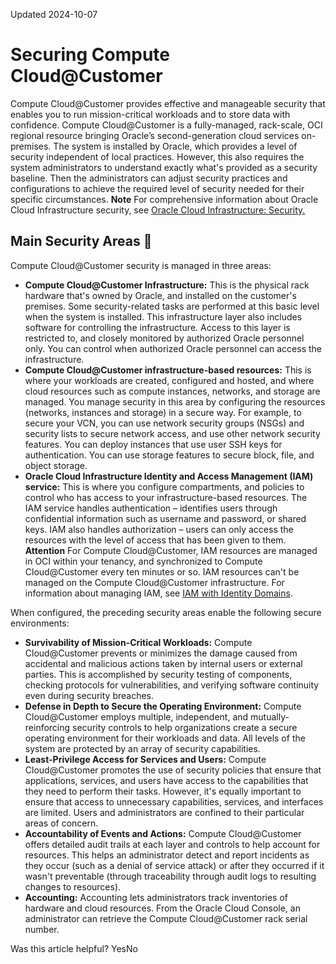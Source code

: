 Updated 2024-10-07
# Securing Compute Cloud@Customer
Compute Cloud@Customer provides effective and manageable security that enables you to run mission-critical workloads and to store data with confidence.
Compute Cloud@Customer is a fully-managed, rack-scale, OCI regional resource bringing Oracle’s second-generation cloud services on-premises. The system is installed by Oracle, which provides a level of security independent of local practices. However, this also requires the system administrators to understand exactly what's provided as a security baseline. Then the administrators can adjust security practices and configurations to achieve the required level of security needed for their specific circumstances. 
**Note**
For comprehensive information about Oracle Cloud Infrastructure security, see [ Oracle Cloud Infrastructure: Security.](https://docs.oracle.com/iaas/Content/Security/Concepts/security.htm)
## Main Security Areas 🔗 
Compute Cloud@Customer security is managed in three areas:
  * **Compute Cloud@Customer Infrastructure:** This is the physical rack hardware that's owned by Oracle, and installed on the customer's premises. Some security-related tasks are performed at this basic level when the system is installed.
This infrastructure layer also includes software for controlling the infrastructure. Access to this layer is restricted to, and closely monitored by authorized Oracle personnel only. You can control when authorized Oracle personnel can access the infrastructure.
  * **Compute Cloud@Customer infrastructure-based resources:** This is where your workloads are created, configured and hosted, and where cloud resources such as compute instances, networks, and storage are managed.
You manage security in this area by configuring the resources (networks, instances and storage) in a secure way. For example, to secure your VCN, you can use network security groups (NSGs) and security lists to secure network access, and use other network security features. You can deploy instances that use user SSH keys for authentication. You can use storage features to secure block, file, and object storage.
  * **Oracle Cloud Infrastructure Identity and Access Management (IAM) service:** This is where you configure compartments, and policies to control who has access to your infrastructure-based resources. 
The IAM service handles authentication – identifies users through confidential information such as username and password, or shared keys. IAM also handles authorization – users can only access the resources with the level of access that has been given to them.
**Attention**
For Compute Cloud@Customer, IAM resources are managed in OCI within your tenancy, and synchronized to Compute Cloud@Customer every ten minutes or so. IAM resources can't be managed on the Compute Cloud@Customer infrastructure.
For information about managing IAM, see [IAM with Identity Domains](https://docs.oracle.com/iaas/Content/Identity/home.htm).


When configured, the preceding security areas enable the following secure environments: 
  * **Survivability of Mission-Critical Workloads:** Compute Cloud@Customer prevents or minimizes the damage caused from accidental and malicious actions taken by internal users or external parties. This is accomplished by security testing of components, checking protocols for vulnerabilities, and verifying software continuity even during security breaches.
  * **Defense in Depth to Secure the Operating Environment:** Compute Cloud@Customer employs multiple, independent, and mutually-reinforcing security controls to help organizations create a secure operating environment for their workloads and data. All levels of the system are protected by an array of security capabilities.
  * **Least-Privilege Access for Services and Users:** Compute Cloud@Customer promotes the use of security policies that ensure that applications, services, and users have access to the capabilities that they need to perform their tasks. However, it's equally important to ensure that access to unnecessary capabilities, services, and interfaces are limited. Users and administrators are confined to their particular areas of concern.
  * **Accountability of Events and Actions:** Compute Cloud@Customer offers detailed audit trails at each layer and controls to help account for resources. This helps an administrator detect and report incidents as they occur (such as a denial of service attack) or after they occurred if it wasn't preventable (through traceability through audit logs to resulting changes to resources). 
  * **Accounting:** Accounting lets administrators track inventories of hardware and cloud resources. From the Oracle Cloud Console, an administrator can retrieve the Compute Cloud@Customer rack serial number.


Was this article helpful?
YesNo

